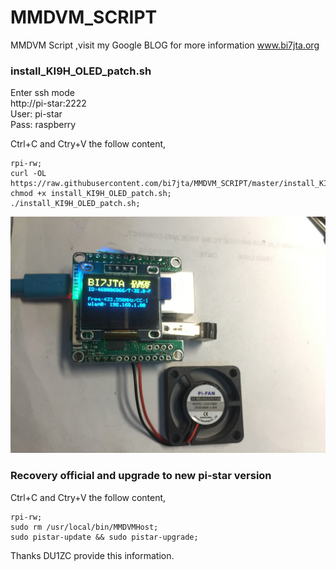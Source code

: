 # MMDVM_SCRIPT  
MMDVM Script  ,visit my Google BLOG for more information www.bi7jta.org

### install_KI9H_OLED_patch.sh  

Enter ssh mode  
http://pi-star:2222   
User:  pi-star   
Pass:  raspberry   

Ctrl+C and Ctry+V the follow content,    
```
rpi-rw;  
curl -OL https://raw.githubusercontent.com/bi7jta/MMDVM_SCRIPT/master/install_KI9H_OLED_patch.sh;   
chmod +x install_KI9H_OLED_patch.sh;   
./install_KI9H_OLED_patch.sh;  

```

![Image loading ...](/KI9H_OLED.JPG)  

### Recovery official and upgrade to new pi-star version  

Ctrl+C and Ctry+V the follow content,    
```
rpi-rw;
sudo rm /usr/local/bin/MMDVMHost;
sudo pistar-update && sudo pistar-upgrade;

```

Thanks DU1ZC provide this information.